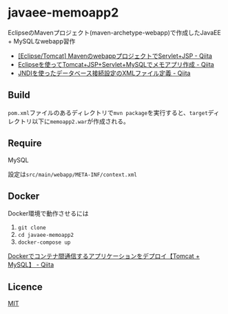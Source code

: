 javaee-memoapp2
===============

EclipseのMavenプロジェクト(maven-archetype-webapp)で作成したJavaEE + MySQLなwebapp習作

- [[Eclipse/Tomcat] MavenのwebappプロジェクトでServlet+JSP - Qiita](https://qiita.com/zaki-lknr/items/8137ac40ebd8f5bdb3c5)
- [Eclipseを使ってTomcat+JSP+Servlet+MySQLでメモアプリ作成 - Qiita](https://qiita.com/zaki-lknr/items/32690b071abf202281d6)
- [JNDIを使ったデータベース接続設定のXMLファイル定義 - Qiita](https://qiita.com/zaki-lknr/items/2bd955df62d4de0528ac)

## Build

`pom.xml`ファイルのあるディレクトリで`mvn package`を実行すると、`target`ディレクトリ以下に`memoapp2.war`が作成される。

## Require

MySQL

設定は`src/main/webapp/META-INF/context.xml`

## Docker

Docker環境で動作させるには

1. `git clone`
2. `cd javaee-memoapp2`
3. `docker-compose up`

[Dockerでコンテナ間通信するアプリケーションをデプロイ【Tomcat + MySQL】 - Qiita](https://qiita.com/zaki-lknr/items/9ac0b519fecfbc6c1d5f)

## Licence

[MIT](https://opensource.org/licenses/MIT)